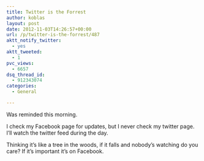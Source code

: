 ```yaml
---
title: Twitter is the Forrest
author: koblas
layout: post
date: 2012-11-03T14:26:57+00:00
url: /p/twitter-is-the-forrest/487
aktt_notify_twitter:
  - yes
aktt_tweeted:
  - 1
pvc_views:
  - 6657
dsq_thread_id:
  - 912343074
categories:
  - General

---
```

Was reminded this morning.

I check my Facebook page for updates, but I never check my twitter page. I&#8217;ll watch the twitter feed during the day.

Thinking it&#8217;s like a tree in the woods, if it falls and nobody&#8217;s watching do you care? If it&#8217;s important it&#8217;s on Facebook.
